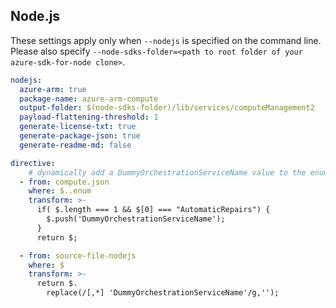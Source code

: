 ## Node.js

These settings apply only when `--nodejs` is specified on the command line.
Please also specify `--node-sdks-folder=<path to root folder of your azure-sdk-for-node clone>`.

``` yaml $(nodejs)
nodejs:
  azure-arm: true
  package-name: azure-arm-compute
  output-folder: $(node-sdks-folder)/lib/services/computeManagement2
  payload-flattening-threshold: 1
  generate-license-txt: true
  generate-package-json: true
  generate-readme-md: false

directive:
    # dynamically add a DummyOrchestrationServiceName value to the enum 
  - from: compute.json
    where: $..enum
    transform: >-
      if( $.length === 1 && $[0] === "AutomaticRepairs") { 
        $.push('DummyOrchestrationServiceName');
      }
      return $;

  - from: source-file-nodejs
    where: $ 
    transform: >-
      return $.
        replace(/[,*] 'DummyOrchestrationServiceName'/g,'');
```
